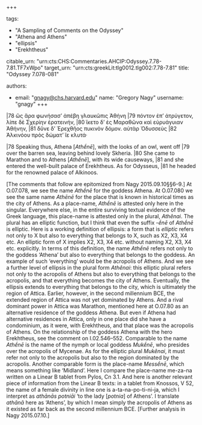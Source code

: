 +++

tags:
- "A Sampling of Comments on the Odyssey"
- "Athena and Athens"
- "ellipsis"
- "Erekhtheus"

citable_urn: "urn:cts:CHS:Commentaries.AHCIP:Odyssey.7.78-7.81.TF7xWpo"
target_urn: "urn:cts:greekLit:tlg0012.tlg002:7.78-7.81"
title: "Odyssey 7.078-081"

authors:
- email: "gnagy@chs.harvard.edu"
  name: "Gregory Nagy"
  username: "gnagy"
+++

<p>|78 ὣς ἄρα φωνήσασ’ ἀπέβη γλαυκῶπις Ἀθήνη |79 πόντον ἐπ’ ἀτρύγετον, λίπε δὲ Σχερίην ἐρατεινήν, |80 ἵκετο δ’ ἐς Μαραθῶνα καὶ εὐρυάγυιαν Ἀθήνην, |81 δῦνε δ’ Ἐρεχθῆος πυκινὸν δόμον. αὐτὰρ Ὀδυσσεὺς |82 Ἀλκινόου πρὸς δώματ’ ἴε κλυτά· </p><p>|78 Speaking thus, Athena [<em>Athḗnē</em>], with the looks of an owl, went off |79 over the barren sea, leaving behind lovely Skheria. |80 She came to Marathon and to Athens [<em>Athḗnē</em>], with its wide causeways, |81 and she entered the well-built palace of Erekhtheus. As for Odysseus, |81 he headed for the renowned palace of Alkinoos.</p><p>[The comments that follow are epitomized from Nagy 2015.09.10§§6–9.] At O.07.078, we see the name <em>Athḗnē</em> for the goddess Athena. At O.07.080 we see the same name <em>Athēnē</em> for the place that is known in historical times as the city of Athens. As a place-name, <em>Athḗnē</em> is attested only here in the singular. Everywhere else, in the entire surviving textual evidence of the Greek language, this place-name is attested only in the plural, <em>Athênai</em>. The plural has an elliptic function, but I think that even the suffix -<em>ḗnē</em> of <em>Athḗnē</em> is elliptic. Here is a working definition of ellipsis: a form that is <em>elliptic</em> refers not only to X but also to everything that belongs to X, such as X2, X3, X4 etc. An elliptic form of X implies X2, X3, X4 etc. without naming X2, X3, X4 etc. explicitly. In terms of this definition, the name <em>Athḗnē</em> refers not only to the goddess ‘Athena’ but also to everything that belongs to the goddess. An example of such ‘everything’ would be the acropolis of Athens. And we see a further level of ellipsis in the plural form <em>Athênai</em>: this elliptic plural refers not only to the acropolis of Athens but also to everything that belongs to the acropolis, and that everything becomes the city of Athens. Eventually, the ellipsis extends to everything that belongs to the city, which is ultimately the region of Attica. Earlier, however, in the second millennium BCE, the extended region of Attica was not yet dominated by Athens. And a rival dominant power in Attica was Marathon, mentioned here at O.07.80 as an alternative residence of the goddess Athena. But even if Athena had alternative residences in Attica, only in one place did she have a condominium, as it were, with Erekhtheus, and that place was the acropolis of Athens. On the relationship of the goddess Athena with the hero Erekhtheus, see the comment on I.02.546–552. Comparable to the name <em>Athḗnē</em> is the name of the nymph or local goddess <em>Mukḗnē</em>, who presides over the acropolis of Mycenae. As for the elliptic plural <em>Mukênai</em>, it must refer not only to the acropolis but also to the region dominated by the acropolis. Another comparable form is the place-name <em>Messḗnē</em>, which means something like ‘Midland’. Here I compare the place-name me-za-na written on a Linear B tablet from Pylos, Cn 3.1. And here is another relevant piece of information from the Linear B texts: in a tablet from Knossos, V 52, the name of a female divinity in line one is a-ta-na-po-ti-ni-ja, which I interpret as <em>athānās potniāi</em> ‘to the lady [<em>potnia</em>] of Athens’. I translate <em>athānā</em> here as ‘Athens’, by which I mean simply the acropolis of Athens as it existed as far back as the second millennium BCE. [Further analysis in Nagy 2015.07.10.] </p>